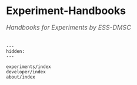 # Experiment-Handbooks

<span style="font-size:1.2em;font-style:italic;color:#5a5a5a">
  Handbooks for Experiments by ESS-DMSC
  </br></br>
</span>

```{toctree}
---
hidden:
---

experiments/index
developer/index
about/index
```
